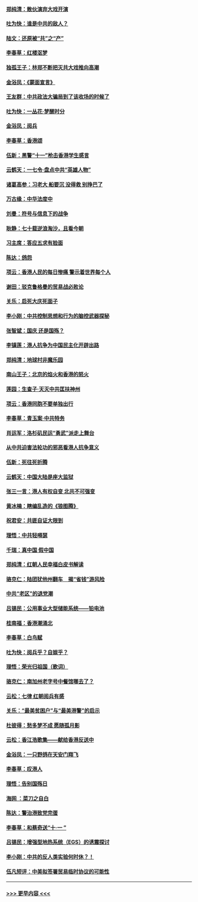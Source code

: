 #### [郑纯清：散伙演弃大戏开演](../pages/nsc993/n11570826.md?t=10060144) 
#### [吐为快：谁是中共的敌人？](../pages/nsc993/n11570817.md?t=10060144) 
#### [陆文：还原被“共”之“产”](../pages/nsc993/n11570798.md?t=10060144) 
#### [李春草：红楼沤梦](../pages/nsc993/n11569673.md?t=10060144) 
#### [独孤王子：林郑不断把灭共大戏推向高潮](../pages/nsc993/n11569381.md?t=10060144) 
#### [金浴凤：《蒙面宣言》](../pages/nsc993/n11569368.md?t=10060144) 
#### [王友群：中共政法大骗局到了该收场的时候了](../pages/nsc993/n11568940.md?t=10060144) 
#### [吐为快：一丛花‧梦醒时分](../pages/nsc993/n11567491.md?t=10060144) 
#### [金浴凤：阅兵](../pages/nsc993/n11567454.md?t=10060144) 
#### [李春草：香港颂](../pages/nsc993/n11567444.md?t=10060144) 
#### [伍新：黑警“十一”枪击香港学生感言](../pages/nsc993/n11567426.md?t=10060144) 
#### [云鹤天：一七令‧盘点中共“英雄人物”](../pages/nsc993/n11567091.md?t=10060144) 
#### [诸葛高参：习老大 船要沉 没得救 别挣巴了](../pages/nsc993/n11566976.md?t=10060144) 
#### [万古缘：中华法度中](../pages/nsc993/n11566726.md?t=10060144) 
#### [刘曼：符号与信息下的战争](../pages/nsc993/n11564655.md?t=10060144) 
#### [耿静：七十载逆浪淘沙，且看今朝](../pages/nsc993/n11564520.md?t=10060144) 
#### [习主席：答应五求有脸面](../pages/nsc993/n11563953.md?t=10060144) 
#### [陈达：鸽怨](../pages/nsc993/n11561879.md?t=10060144) 
#### [项云：香港人民的每日惨痛  警示着世界每个人](../pages/nsc993/n11559273.md?t=10060144) 
#### [谢田：驳克鲁格曼的贸易战必败论](../pages/nsc993/n11555840.md?t=10060144) 
#### [关乐：启死大庆死面子](../pages/nsc993/n11556823.md?t=10060144) 
#### [李小刚：中共控制思想和行为的脑控武器探秘](../pages/nsc993/n11556776.md?t=10060144) 
#### [张智斌：国庆  还是国殇？](../pages/nsc993/n11556617.md?t=10060144) 
#### [李镇莲：港人抗争为中国民主化开辟出路](../pages/nsc993/n11556570.md?t=10060144) 
#### [郑纯清：地球村非魔乐园](../pages/nsc993/n11555415.md?t=10060144) 
#### [南山王子：北京的焰火和香港的怒火](../pages/nsc993/n11555318.md?t=10060144) 
#### [莲园：生查子·天灭中共匡扶神州](../pages/nsc993/n11555302.md?t=10060144) 
#### [项云：香港同胞不要单独出行](../pages/nsc993/n11555276.md?t=10060144) 
#### [李春草：青玉案‧中共特务](../pages/nsc993/n11552356.md?t=10060144) 
#### [肖运军：洛杉矶民运“勇武”派走上舞台](../pages/nsc993/n11551595.md?t=10060144) 
#### [从中共迫害法轮功的邪恶看港人抗争意义](../pages/nsc993/n11540858.md?t=10060144) 
#### [伍新：死往死折腾](../pages/nsc993/n11550174.md?t=10060144) 
#### [云鹤天：中国大陆是座大监狱](../pages/nsc993/n11550155.md?t=10060144) 
#### [张三一言：港人有权自变 北共不可强变](../pages/nsc993/n11550132.md?t=10060144) 
#### [黄冰楠：瞎编乱造的《狼图腾》](../pages/nsc993/n11550082.md?t=10060144) 
#### [祝君安：共匪自证大限到](../pages/nsc993/n11550041.md?t=10060144) 
#### [理悟：中共轻嘚瑟](../pages/nsc993/n11547978.md?t=10060144) 
#### [千瑞：真中国 假中国](../pages/nsc993/n11547865.md?t=10060144) 
#### [郑纯清：红朝人民幸福白皮书解读](../pages/nsc993/n11547499.md?t=10060144) 
#### [骆克仁：陆团犹他州翻车　揭“省钱”游风险](../pages/nsc993/n11546977.md?t=10060144) 
#### [中共“老区”的退党潮](../pages/nsc993/n11545995.md?t=10060144) 
#### [吕锡民：公用事业大型储能系统——铅电池](../pages/nsc993/n11545701.md?t=10060144) 
#### [桂南福：香港潮涌北](../pages/nsc993/n11545682.md?t=10060144) 
#### [李春草：白鸟赋](../pages/nsc993/n11545663.md?t=10060144) 
#### [吐为快：阅兵乎？自娱乎？](../pages/nsc993/n11545625.md?t=10060144) 
#### [理悟：荣光归祖国（歌词）](../pages/nsc993/n11545616.md?t=10060144) 
#### [骆克仁：南加州老字号中餐馆哪去了？](../pages/nsc993/n11545120.md?t=10060144) 
#### [云松：七律 红朝阅兵有感](../pages/nsc993/n11542394.md?t=10060144) 
#### [关乐：“最美贫困户”与“最美港警”的启示](../pages/nsc993/n11542252.md?t=10060144) 
#### [杜彼得：愁多梦不成 愿随孤月影](../pages/nsc993/n11540296.md?t=10060144) 
#### [云松：香江浩歌集——献给香港反送中](../pages/nsc993/n11540149.md?t=10060144) 
#### [金浴凤：一只野鸽在天安门翔飞](../pages/nsc993/n11540280.md?t=10060144) 
#### [李春草：叹港人](../pages/nsc993/n11540119.md?t=10060144) 
#### [理悟：告别国殇日](../pages/nsc993/n11539610.md?t=10060144) 
#### [海网 ：菜刀之自白](../pages/nsc993/n11539597.md?t=10060144) 
#### [陈达：警治港致党完蛋](../pages/nsc993/n11538127.md?t=10060144) 
#### [李春草：和蔡奇送“十·一 ”](../pages/nsc993/n11537810.md?t=10060144) 
#### [吕锡民：增强型地热系统（EGS）的诱震探讨](../pages/nsc993/n11537765.md?t=10060144) 
#### [李小刚：中共的反人类实验何时休？！](../pages/nsc993/n11537669.md?t=10060144) 
#### [伍凡短评：中美拟签署贸易临时协议的可能性](../pages/nsc993/n11536773.md?t=10060144) 

----
#### [ >>> 更早内容 <<< ](../indexes/nsc993-earlier.md)
